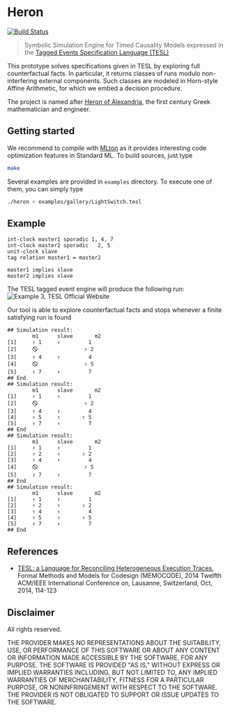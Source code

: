 Heron
===================

[![Build Status](https://travis-ci.org/EmptyStackExn/heron.svg?branch=master)](https://travis-ci.org/EmptyStackExn/heron)

> Symbolic Simulation Engine for Timed Causality Models expressed in the [Tagged Events Specification Language (TESL)](http://wwwdi.supelec.fr/software/TESL/)

This prototype solves specifications given in TESL by exploring full counterfactual facts. In particular, it returns classes of runs modulo non-interfering external components. Such classes are modeled in Horn-style Affine Arithmetic, for which we embed a decision procedure.

The project is named after [Heron of Alexandria](http://www-history.mcs.st-andrews.ac.uk/Biographies/Heron.html), the first century Greek mathematician and engineer.

Getting started
-------------------
We recommend to compile with [MLton](http://mlton.org/) as it provides interesting code optimization features in Standard ML. To build sources, just type
```bash
make
```

Several examples are provided in `examples` directory. To execute one of them, you can simply type
```bash
./heron < examples/gallery/LightSwitch.tesl
```

Example
-------------------
```
int-clock master1 sporadic 1, 4, 7
int-clock master2 sporadic   2, 5
unit-clock slave
tag relation master1 = master2

master1 implies slave
master2 implies slave
```

The TESL tagged event engine will produce the following run:
![Example 3, TESL Official Website](http://wwwdi.supelec.fr/software/downloads/TESL/example3.svg)

Our tool is able to explore counterfactual facts and stops whenever a finite satisfying run is found
```
## Simulation result:
		m1		slave		m2		
[1]		⇑ 1		⇑		  1
[2]		🛇				⇑ 2
[3]		⇑ 4		⇑		  4
[4]		🛇				⇑ 5
[5]		⇑ 7		⇑		  7
## End
## Simulation result:
		m1		slave		m2		
[1]		⇑ 1		⇑		  1
[2]		🛇				⇑ 2
[3]		⇑ 4		⇑		  4
[4]		⇑ 5		⇑		⇑ 5
[5]		⇑ 7		⇑		  7
## End
## Simulation result:
		m1		slave		m2		
[1]		⇑ 1		⇑		  1
[2]		⇑ 2		⇑		⇑ 2
[3]		⇑ 4		⇑		  4
[4]		🛇				⇑ 5
[5]		⇑ 7		⇑		  7
## End
## Simulation result:
		m1		slave		m2		
[1]		⇑ 1		⇑		  1
[2]		⇑ 2		⇑		⇑ 2
[3]		⇑ 4		⇑		  4
[4]		⇑ 5		⇑		⇑ 5
[5]		⇑ 7		⇑		  7
## End
```

References
-------------------
* [TESL: a Language for Reconciling Heterogeneous Execution Traces](https://ieeexplore.ieee.org/document/6961849), Formal Methods and Models for Codesign (MEMOCODE), 2014 Twelfth ACM/IEEE International Conference on, Lausanne, Switzerland, Oct, 2014, 114-123

Disclaimer
-------------------

All rights reserved.

THE PROVIDER MAKES NO REPRESENTATIONS ABOUT THE SUITABILITY, USE, OR PERFORMANCE OF THIS SOFTWARE OR ABOUT ANY CONTENT OR INFORMATION MADE ACCESSIBLE BY THE SOFTWARE, FOR ANY PURPOSE. THE SOFTWARE IS PROVIDED "AS IS," WITHOUT EXPRESS OR IMPLIED WARRANTIES INCLUDING, BUT NOT LIMITED TO, ANY IMPLIED WARRANTIES OF MERCHANTABILITY, FITNESS FOR A PARTICULAR PURPOSE, OR NONINFRINGEMENT WITH RESPECT TO THE SOFTWARE. THE PROVIDER IS NOT OBLIGATED TO SUPPORT OR ISSUE UPDATES TO THE SOFTWARE.
